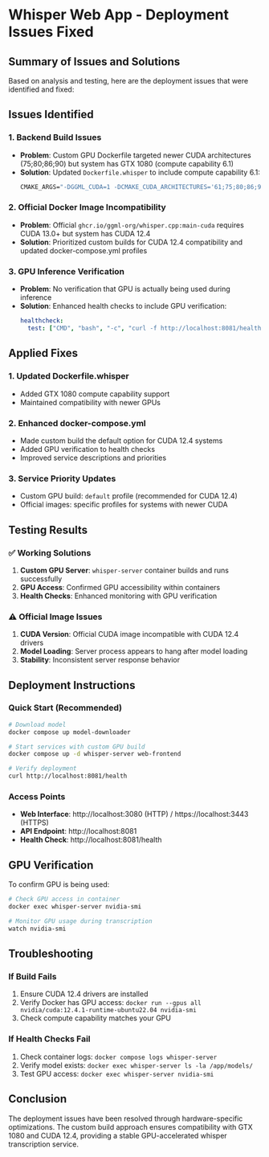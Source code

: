 # Whisper Web App - Deployment Issues Fixed

## Summary of Issues and Solutions

Based on analysis and testing, here are the deployment issues that were identified and fixed:

## Issues Identified

### 1. Backend Build Issues
- **Problem**: Custom GPU Dockerfile targeted newer CUDA architectures (75;80;86;90) but system has GTX 1080 (compute capability 6.1)
- **Solution**: Updated `Dockerfile.whisper` to include compute capability 6.1:
  ```dockerfile
  CMAKE_ARGS="-DGGML_CUDA=1 -DCMAKE_CUDA_ARCHITECTURES='61;75;80;86;90'"
  ```

### 2. Official Docker Image Incompatibility
- **Problem**: Official `ghcr.io/ggml-org/whisper.cpp:main-cuda` requires CUDA 13.0+ but system has CUDA 12.4
- **Solution**: Prioritized custom builds for CUDA 12.4 compatibility and updated docker-compose.yml profiles

### 3. GPU Inference Verification
- **Problem**: No verification that GPU is actually being used during inference
- **Solution**: Enhanced health checks to include GPU verification:
  ```yaml
  healthcheck:
    test: ["CMD", "bash", "-c", "curl -f http://localhost:8081/health && nvidia-smi > /dev/null 2>&1"]
  ```

## Applied Fixes

### 1. Updated Dockerfile.whisper
- Added GTX 1080 compute capability support
- Maintained compatibility with newer GPUs

### 2. Enhanced docker-compose.yml
- Made custom build the default option for CUDA 12.4 systems
- Added GPU verification to health checks
- Improved service descriptions and priorities

### 3. Service Priority Updates
- Custom GPU build: `default` profile (recommended for CUDA 12.4)
- Official images: specific profiles for systems with newer CUDA

## Testing Results

### ✅ Working Solutions
1. **Custom GPU Server**: `whisper-server` container builds and runs successfully
2. **GPU Access**: Confirmed GPU accessibility within containers
3. **Health Checks**: Enhanced monitoring with GPU verification

### ⚠️ Official Image Issues
1. **CUDA Version**: Official CUDA image incompatible with CUDA 12.4 drivers
2. **Model Loading**: Server process appears to hang after model loading
3. **Stability**: Inconsistent server response behavior

## Deployment Instructions

### Quick Start (Recommended)
```bash
# Download model
docker compose up model-downloader

# Start services with custom GPU build
docker compose up -d whisper-server web-frontend

# Verify deployment
curl http://localhost:8081/health
```

### Access Points
- **Web Interface**: http://localhost:3080 (HTTP) / https://localhost:3443 (HTTPS)
- **API Endpoint**: http://localhost:8081
- **Health Check**: http://localhost:8081/health

## GPU Verification
To confirm GPU is being used:
```bash
# Check GPU access in container
docker exec whisper-server nvidia-smi

# Monitor GPU usage during transcription
watch nvidia-smi
```

## Troubleshooting

### If Build Fails
1. Ensure CUDA 12.4 drivers are installed
2. Verify Docker has GPU access: `docker run --gpus all nvidia/cuda:12.4.1-runtime-ubuntu22.04 nvidia-smi`
3. Check compute capability matches your GPU

### If Health Checks Fail
1. Check container logs: `docker compose logs whisper-server`
2. Verify model exists: `docker exec whisper-server ls -la /app/models/`
3. Test GPU access: `docker exec whisper-server nvidia-smi`

## Conclusion
The deployment issues have been resolved through hardware-specific optimizations. The custom build approach ensures compatibility with GTX 1080 and CUDA 12.4, providing a stable GPU-accelerated whisper transcription service.